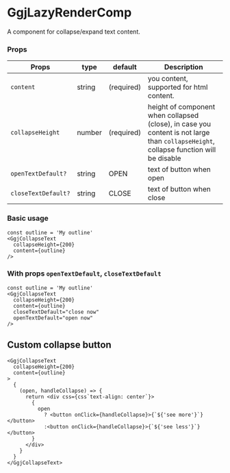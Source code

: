 # GgjLazyRenderComp
A component for collapse/expand text content.
### Props

| Props               | type   | default    | Description                                                                                                                           |
|---------------------|--------|------------|---------------------------------------------------------------------------------------------------------------------------------------|
| `content`           | string | (required) | you content, supported for html content.                                                                                              |
| `collapseHeight`    | number | (required) | height of component when collapsed (close), in case you content is not large than `collapseHeight`, collapse function will be disable |
| `openTextDefault?`  | string | OPEN       | text of button when open                                                                                                              |
| `closeTextDefault?` | string | CLOSE      | text of button when close                                                                                                             |

### Basic usage
```
const outline = 'My outline'
<GgjCollapseText
  collapseHeight={200}
  content={outline}
/>
```

### With props `openTextDefault`, `closeTextDefault`
```
const outline = 'My outline'
<GgjCollapseText
  collapseHeight={200}
  content={outline}
  closeTextDefault="close now"
  openTextDefault="open now"
/>
```

## Custom collapse button
```
<GgjCollapseText
  collapseHeight={200}
  content={outline}
>
  {
    (open, handleCollapse) => {
      return <div css={css`text-align: center`}>
        {
          open
            ? <button onClick={handleCollapse}>{`${'see more'}`}</button>
            :<button onClick={handleCollapse}>{`${'see less'}`}</button>
        }
      </div>
    }
  }
</GgjCollapseText>
```
